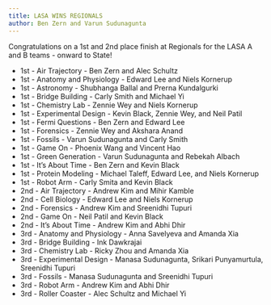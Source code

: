 ```yaml
---
title: LASA WINS REGIONALS
author: Ben Zern and Varun Sudunagunta
---
```

Congratulations on a 1st and 2nd place finish at Regionals for the LASA A and B teams - onward to State!

* 1st - Air Trajectory - Ben Zern and Alec Schultz
* 1st - Anatomy and Physiology - Edward Lee and Niels Kornerup
* 1st - Astronomy - Shubhanga Ballal and Prerna Kundalgurki
* 1st - Bridge Building - Carly Smith and Michael Yi
* 1st - Chemistry Lab - Zennie Wey and Niels Kornerup
* 1st - Experimental Design - Kevin Black, Zennie Wey, and Neil Patil
* 1st - Fermi Questions - Ben Zern and Edward Lee
* 1st - Forensics - Zennie Wey and Akshara Anand
* 1st - Fossils - Varun Sudunagunta and Carly Smith
* 1st - Game On - Phoenix Wang and Vincent Hao
* 1st - Green Generation - Varun Sudunagunta and Rebekah Albach
* 1st - It’s About Time - Ben Zern and Kevin Black
* 1st - Protein Modeling - Michael Taleff, Edward Lee, and Niels Kornerup
* 1st - Robot Arm - Carly Smita and Kevin Black
* 2nd - Air Trajectory - Andrew Kim and Mihir Kamble
* 2nd - Cell Biology - Edward Lee and Niels Kornerup
* 2nd - Forensics - Andrew Kim and Sreenidhi Tupuri
* 2nd - Game On - Neil Patil and Kevin Black
* 2nd - It’s About Time - Andrew Kim and Abhi Dhir
* 3rd - Anatomy and Physiology - Anna Savelyeva and Amanda Xia
* 3rd - Bridge Building - Ink Dawkrajai
* 3rd - Chemistry Lab - Ricky Zhou and Amanda Xia
* 3rd - Experimental Design - Manasa Sudunagunta, Srikari Punyamurtula, Sreenidhi Tupuri
* 3rd - Fossils - Manasa Sudunagunta and Sreenidhi Tupuri
* 3rd - Robot Arm - Andrew Kim and Abhi Dhir
* 3rd - Roller Coaster - Alec Schultz and Michael Yi

